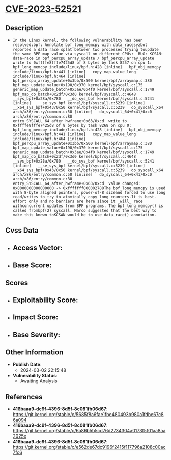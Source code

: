 
# [CVE-2023-52521](https://cve.mitre.org/cgi-bin/cvename.cgi?name=CVE-2023-52521)

## Description

- `In the Linux kernel, the following vulnerability has been resolved:bpf: Annotate bpf_long_memcpy with data_racesyzbot reported a data race splat between two processes trying toupdate the same BPF map value via syscall on different CPUs:  BUG: KCSAN: data-race in bpf_percpu_array_update / bpf_percpu_array_update  write to 0xffffe8fffe7425d8 of 8 bytes by task 8257 on cpu 1:   bpf_long_memcpy include/linux/bpf.h:428 [inline]   bpf_obj_memcpy include/linux/bpf.h:441 [inline]   copy_map_value_long include/linux/bpf.h:464 [inline]   bpf_percpu_array_update+0x3bb/0x500 kernel/bpf/arraymap.c:380   bpf_map_update_value+0x190/0x370 kernel/bpf/syscall.c:175   generic_map_update_batch+0x3ae/0x4f0 kernel/bpf/syscall.c:1749   bpf_map_do_batch+0x2df/0x3d0 kernel/bpf/syscall.c:4648   __sys_bpf+0x28a/0x780   __do_sys_bpf kernel/bpf/syscall.c:5241 [inline]   __se_sys_bpf kernel/bpf/syscall.c:5239 [inline]   __x64_sys_bpf+0x43/0x50 kernel/bpf/syscall.c:5239   do_syscall_x64 arch/x86/entry/common.c:50 [inline]   do_syscall_64+0x41/0xc0 arch/x86/entry/common.c:80   entry_SYSCALL_64_after_hwframe+0x63/0xcd  write to 0xffffe8fffe7425d8 of 8 bytes by task 8268 on cpu 0:   bpf_long_memcpy include/linux/bpf.h:428 [inline]   bpf_obj_memcpy include/linux/bpf.h:441 [inline]   copy_map_value_long include/linux/bpf.h:464 [inline]   bpf_percpu_array_update+0x3bb/0x500 kernel/bpf/arraymap.c:380   bpf_map_update_value+0x190/0x370 kernel/bpf/syscall.c:175   generic_map_update_batch+0x3ae/0x4f0 kernel/bpf/syscall.c:1749   bpf_map_do_batch+0x2df/0x3d0 kernel/bpf/syscall.c:4648   __sys_bpf+0x28a/0x780   __do_sys_bpf kernel/bpf/syscall.c:5241 [inline]   __se_sys_bpf kernel/bpf/syscall.c:5239 [inline]   __x64_sys_bpf+0x43/0x50 kernel/bpf/syscall.c:5239   do_syscall_x64 arch/x86/entry/common.c:50 [inline]   do_syscall_64+0x41/0xc0 arch/x86/entry/common.c:80   entry_SYSCALL_64_after_hwframe+0x63/0xcd  value changed: 0x0000000000000000 -> 0xfffffff000002788The bpf_long_memcpy is used with 8-byte aligned pointers, power-of-8 sizeand forced to use long read/writes to try to atomically copy long counters.It is best-effort only and no barriers are here since it _will_ race withconcurrent updates from BPF programs. The bpf_long_memcpy() is called frombpf(2) syscall. Marco suggested that the best way to make this known toKCSAN would be to use data_race() annotation.`

## Cvss Data

- **Access Vector**:
  - 
- **Base Score**:
  - 

## Scores

- **Exploitability Score**:
  - 
- **Impact Score**:
  - 
- **Base Severity**:
  - 

## Other Information

- **Publish Date**:
  - 2024-03-02 22:15:48
- **Vulnerability Status**:
  - Awaiting Analysis

## References

- **416baaa9-dc9f-4396-8d5f-8c081fb06d67**: https://git.kernel.org/stable/c/5685f8a6fae1fbe480493b980a1fdbe67c86a094
- **416baaa9-dc9f-4396-8d5f-8c081fb06d67**: https://git.kernel.org/stable/c/6a86b5b5cd76d2734304a0173f5f01aa8aa2025e
- **416baaa9-dc9f-4396-8d5f-8c081fb06d67**: https://git.kernel.org/stable/c/e562de67dc9196f2415f117796a2108c00ac7fc6
